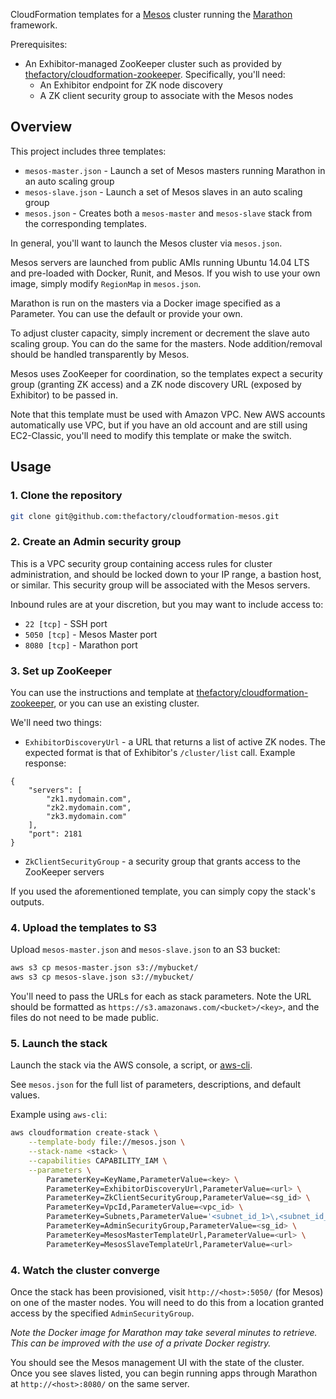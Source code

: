 CloudFormation templates for a [Mesos](http://mesos.apache.org) cluster running the [Marathon](https://github.com/mesosphere/marathon) framework.

Prerequisites:
* An Exhibitor-managed ZooKeeper cluster such as provided by [thefactory/cloudformation-zookeeper](https://github.com/thefactory/cloudformation-zookeeper). Specifically, you'll need:
    - An Exhibitor endpoint for ZK node discovery
    - A ZK client security group to associate with the Mesos nodes

## Overview

This project includes three templates:
* `mesos-master.json` - Launch a set of Mesos masters running Marathon in an auto scaling group
* `mesos-slave.json` - Launch a set of Mesos slaves in an auto scaling group
* `mesos.json` - Creates both a `mesos-master` and `mesos-slave` stack from the corresponding templates.

In general, you'll want to launch the Mesos cluster via `mesos.json`.

Mesos servers are launched from public AMIs running Ubuntu 14.04 LTS and pre-loaded with Docker, Runit, and Mesos. If you wish to use your own image, simply modify `RegionMap` in `mesos.json`.

Marathon is run on the masters via a Docker image specified as a Parameter. You can use the default or provide your own.

To adjust cluster capacity, simply increment or decrement the slave auto scaling group. You can do the same for the masters. Node addition/removal should be handled transparently by Mesos.

Mesos uses ZooKeeper for coordination, so the templates expect a security group (granting ZK access) and a ZK node discovery URL (exposed by Exhibitor) to be passed in.

Note that this template must be used with Amazon VPC. New AWS accounts automatically use VPC, but if you have an old account and are still using EC2-Classic, you'll need to modify this template or make the switch.

## Usage

### 1. Clone the repository
```bash
git clone git@github.com:thefactory/cloudformation-mesos.git
```

### 2. Create an Admin security group
This is a VPC security group containing access rules for cluster administration, and should be locked down to your IP range, a bastion host, or similar. This security group will be associated with the Mesos servers.

Inbound rules are at your discretion, but you may want to include access to:
* `22 [tcp]` - SSH port
* `5050 [tcp]` - Mesos Master port
* `8080 [tcp]` - Marathon port

### 3. Set up ZooKeeper
You can use the instructions and template at [thefactory/cloudformation-zookeeper](https://github.com/thefactory/cloudformation-zookeeper), or you can use an existing cluster.

We'll need two things:
* `ExhibitorDiscoveryUrl` - a URL that returns a list of active ZK nodes. The expected format is that of Exhibitor's `/cluster/list` call. Example response:
```
{
    "servers": [
        "zk1.mydomain.com",
        "zk2.mydomain.com",
        "zk3.mydomain.com"
    ],
    "port": 2181
}
```
* `ZkClientSecurityGroup` - a security group that grants access to the ZooKeeper servers

If you used the aforementioned template, you can simply copy the stack's outputs.

### 4. Upload the templates to S3

Upload `mesos-master.json` and `mesos-slave.json` to an S3 bucket:
```bash
aws s3 cp mesos-master.json s3://mybucket/
aws s3 cp mesos-slave.json s3://mybucket/
```

You'll need to pass the URLs for each as stack parameters. Note the URL should be formatted as `https://s3.amazonaws.com/<bucket>/<key>`, and the files do not need to be made public.

### 5. Launch the stack
Launch the stack via the AWS console, a script, or [aws-cli](https://github.com/aws/aws-cli).

See `mesos.json` for the full list of parameters, descriptions, and default values.

Example using `aws-cli`:
```bash
aws cloudformation create-stack \
    --template-body file://mesos.json \
    --stack-name <stack> \
    --capabilities CAPABILITY_IAM \
    --parameters \
        ParameterKey=KeyName,ParameterValue=<key> \
        ParameterKey=ExhibitorDiscoveryUrl,ParameterValue=<url> \
        ParameterKey=ZkClientSecurityGroup,ParameterValue=<sg_id> \
        ParameterKey=VpcId,ParameterValue=<vpc_id> \
        ParameterKey=Subnets,ParameterValue='<subnet_id_1>\,<subnet_id_2>' \
        ParameterKey=AdminSecurityGroup,ParameterValue=<sg_id> \
        ParameterKey=MesosMasterTemplateUrl,ParameterValue=<url> \
        ParameterKey=MesosSlaveTemplateUrl,ParameterValue=<url>
```

### 4. Watch the cluster converge
Once the stack has been provisioned, visit `http://<host>:5050/` (for Mesos) on one of the master nodes. You will need to do this from a location granted access by the specified `AdminSecurityGroup`.

_Note the Docker image for Marathon may take several minutes to retrieve. This can be improved with the use of a private Docker registry._

You should see the Mesos management UI with the state of the cluster. Once you see slaves listed, you can begin running apps through Marathon at `http://<host>:8080/` on the same server.
